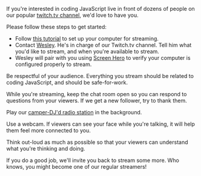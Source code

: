 If you're interested in coding JavaScript live in front of dozens of people on our popular [twitch.tv channel](http://twitch.tv/freecodecamp), we'd love to have you.

Please follow these steps to get started:

- Follow [this tutorial](http://www.hdpvrcapture.com/wordpress/?p=5951) to set up your computer for streaming.
- Contact [Wesley](https://giter.im/septimus). He's in charge of our Twitch.tv channel. Tell him what you'd like to stream, and when you're available to stream.
- Wesley will pair with you using [Screen Hero](https://github.com/FreeCodeCamp/freecodecamp/wiki/How-to-install-Screenhero) to verify your computer is configured properly to stream.

Be respectful of your audience. Everything you stream should be related to coding JavaScript, and should be safe-for-work.

While you're streaming, keep the chat room open so you can respond to questions from your viewers. If we get a new follower, try to thank them.

Play our [camper-DJ'd radio station](http://plug.dj/freecodecamp) in the background.

Use a webcam. If viewers can see your face while you're talking, it will help them feel more connected to you.

Think out-loud as much as possible so that your viewers can understand what you're thinking and doing.

If you do a good job, we'll invite you back to stream some more. Who knows, you might become one of our regular streamers!